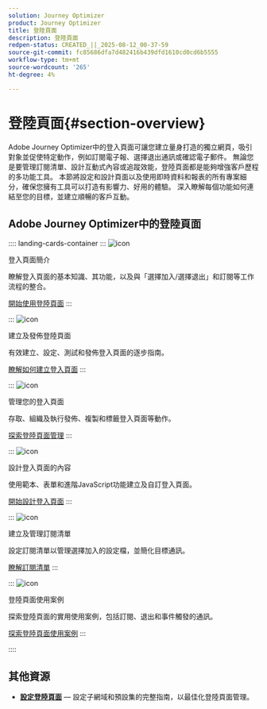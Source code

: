 ```yaml
---
solution: Journey Optimizer
product: Journey Optimizer
title: 登陸頁面
description: 登陸頁面
redpen-status: CREATED_||_2025-08-12_00-37-59
source-git-commit: fc85686dfa7d482416b439dfd1610cd0cd6b5555
workflow-type: tm+mt
source-wordcount: '265'
ht-degree: 4%

---
```



# 登陸頁面{#section-overview}

Adobe Journey Optimizer中的登入頁面可讓您建立量身打造的獨立網頁，吸引對象並促使特定動作，例如訂閱電子報、選擇退出通訊或確認電子郵件。 無論您是要管理訂閱清單、設計互動式內容或追蹤效能，登陸頁面都是能夠增強客戶歷程的多功能工具。 本節將設定和設計頁面以及使用即時資料和報表的所有專案細分，確保您擁有工具可以打造有影響力、好用的體驗。 深入瞭解每個功能如何連結至您的目標，並建立順暢的客戶互動。

## Adobe Journey Optimizer中的登陸頁面

:::: landing-cards-container
:::
![icon](https://cdn.experienceleague.adobe.com/icons/book.svg)

登入頁面簡介

瞭解登入頁面的基本知識、其功能，以及與「選擇加入/選擇退出」和訂閱等工作流程的整合。

[開始使用登陸頁面](../using/landing-pages/get-started-lp.md)
:::

:::
![icon](https://cdn.experienceleague.adobe.com/icons/circle-play.svg)

建立及發佈登陸頁面

有效建立、設定、測試和發佈登入頁面的逐步指南。

[瞭解如何建立登入頁面](../using/landing-pages/create-lp.md)
:::

:::
![icon](https://cdn.experienceleague.adobe.com/icons/list-check.svg)

管理您的登入頁面

存取、組織及執行發佈、複製和標籤登入頁面等動作。

[探索登陸頁面管理](../using/landing-pages/manage-lp.md)
:::

:::
![icon](https://cdn.experienceleague.adobe.com/icons/puzzle-piece.svg)

設計登入頁面的內容

使用範本、表單和進階JavaScript功能建立及自訂登入頁面。

[開始設計登入頁面](landing-pages-design-landing-page.md)
:::

:::
![icon](https://cdn.experienceleague.adobe.com/icons/list-check.svg)

建立及管理訂閱清單

設定訂閱清單以管理選擇加入的設定檔，並簡化目標通訊。

[瞭解訂閱清單](../using/landing-pages/subscription-list.md)
:::

:::
![icon](https://cdn.experienceleague.adobe.com/icons/bullseye.svg)

登陸頁面使用案例

探索登陸頁面的實用使用案例，包括訂閱、退出和事件觸發的通訊。

[探索登陸頁面使用案例](../using/landing-pages/lp-use-cases.md)
:::

::::


## 其他資源

- **[設定登陸頁面](lp-configuration-landing-page.md)** — 設定子網域和預設集的完整指南，以最佳化登陸頁面管理。
